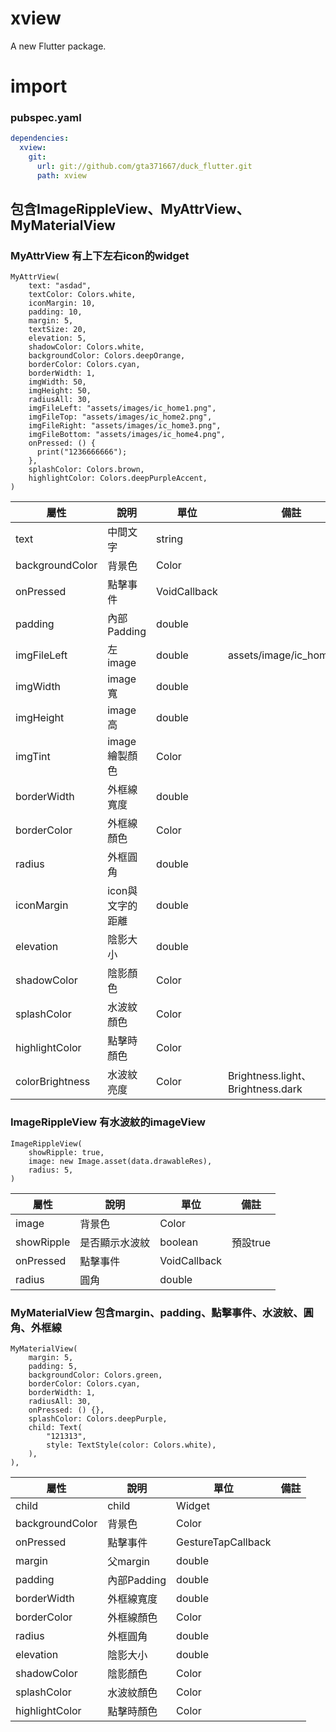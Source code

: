 # xview

A new Flutter package.

# import 
### pubspec.yaml

```yaml
dependencies:
  xview:
    git:
      url: git://github.com/gta371667/duck_flutter.git
      path: xview
```

## 包含ImageRippleView、MyAttrView、MyMaterialView

### MyAttrView 有上下左右icon的widget
```flutter
MyAttrView(
	text: "asdad",
	textColor: Colors.white,
	iconMargin: 10,
	padding: 10,
	margin: 5,
	textSize: 20,
	elevation: 5,
	shadowColor: Colors.white,
	backgroundColor: Colors.deepOrange,
	borderColor: Colors.cyan,
	borderWidth: 1,
	imgWidth: 50,
	imgHeight: 50,
	radiusAll: 30,
	imgFileLeft: "assets/images/ic_home1.png",
	imgFileTop: "assets/images/ic_home2.png",
	imgFileRight: "assets/images/ic_home3.png",
	imgFileBottom: "assets/images/ic_home4.png",
	onPressed: () {
	  print("1236666666");
	},
	splashColor: Colors.brown,
	highlightColor: Colors.deepPurpleAccent,
)
```

| 屬性 | 說明 | 單位 | 備註 |
| --- | --- | --- | --- |
| text | 中間文字 | string |  |
| backgroundColor | 背景色 | Color |  |
| onPressed | 點擊事件 | VoidCallback |  |
| padding | 內部Padding | double |  |
| imgFileLeft | 左image | double | assets/image/ic_home.png |
| imgWidth | image寬 | double |  |
| imgHeight | image高 | double |  |
| imgTint | image繪製顏色 | Color |  |
| borderWidth | 外框線寬度 | double |  |
| borderColor | 外框線顏色 | Color |  |
| radius | 外框圓角 | double |  |
| iconMargin | icon與文字的距離 | double |  |
| elevation | 陰影大小 | double |  |
| shadowColor | 陰影顏色 | Color |  |
| splashColor | 水波紋顏色 | Color |  |
| highlightColor | 點擊時顏色 | Color |  |
| colorBrightness | 水波紋亮度 | Color | Brightness.light、Brightness.dark |

### ImageRippleView 有水波紋的imageView
```flutter
ImageRippleView(
	showRipple: true,
	image: new Image.asset(data.drawableRes),
	radius: 5,
)
```
| 屬性 | 說明 | 單位 | 備註 |
| --- | --- | --- | --- |
| image | 背景色 | Color |  |
| showRipple | 是否顯示水波紋 | boolean | 預設true |
| onPressed | 點擊事件 | VoidCallback |  |
| radius | 圓角 | double |  |


### MyMaterialView 包含margin、padding、點擊事件、水波紋、圓角、外框線
```flutter
MyMaterialView(
	margin: 5,
	padding: 5,
	backgroundColor: Colors.green,
	borderColor: Colors.cyan,
	borderWidth: 1,
	radiusAll: 30,
	onPressed: () {},
	splashColor: Colors.deepPurple,
	child: Text(
		"121313",
		style: TextStyle(color: Colors.white),
	),
),
```
| 屬性 | 說明 | 單位 | 備註 |
| --- | --- | --- | --- |
| child | child | Widget |  |
| backgroundColor | 背景色 | Color |  |
| onPressed | 點擊事件 | GestureTapCallback |  |
| margin | 父margin | double |  |
| padding | 內部Padding | double |  |
| borderWidth | 外框線寬度 | double |  |
| borderColor | 外框線顏色 | Color |  |
| radius | 外框圓角 | double |  |
| elevation | 陰影大小 | double |  |
| shadowColor | 陰影顏色 | Color |  |
| splashColor | 水波紋顏色 | Color |  |
| highlightColor | 點擊時顏色 | Color |  |

